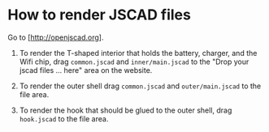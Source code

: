 # How to render JSCAD files

Go to [http://openjscad.org]. 

1. To render the T-shaped interior that holds the battery, charger, and the Wifi chip, drag `common.jscad` and `inner/main.jscad` to the "Drop your jscad files ... here" area on the website.

2. To render the outer shell drag `common.jscad` and `outer/main.jscad` to the file area.

3. To render the hook that should be glued to the outer shell, drag `hook.jscad` to the file area. 

